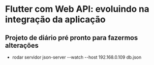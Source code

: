 # Flutter com Web API: evoluindo na integração da aplicação
## Projeto de diário pré pronto para fazermos alterações

- rodar servidor
json-server --watch --host 192.168.0.109 db.json
